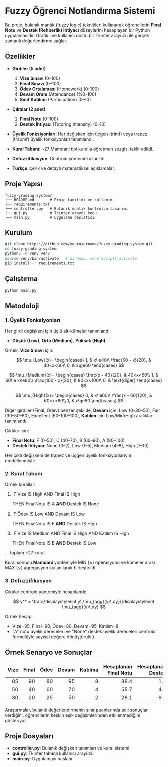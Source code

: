 # Fuzzy Öğrenci Notlandırma Sistemi

Bu proje, bulanık mantık (fuzzy logic) teknikleri kullanarak öğrencilerin **Final Notu** ve **Destek (Rehberlik) İhtiyacı** düzeylerini hesaplayan bir Python uygulamasıdır. Grafikli ve kullanıcı dostu bir Tkinter arayüzü ile gerçek zamanlı değerlendirme sağlar.

## Özellikler

* **Girdiler (5 adet)**

  1. **Vize Sınavı** (0–100)
  2. **Final Sınavı** (0–100)
  3. **Ödev Ortalaması** (Homework) (0–100)
  4. **Devam Oranı** (Attendance) (%0–100)
  5. **Sınıf Katılımı** (Participation) (0–10)

* **Çıktılar (2 adet)**

  1. **Final Notu** (0–100)
  2. **Destek İhtiyacı** (Tutoring Intensity) (0–10)

* **Üyelik Fonksiyonları**: Her değişken için üçgen (trimf) veya trapez (trapmf) üyelik fonksiyonları tanımlandı.

* **Kural Tabanı**: \~27 Mamdani tipi kuralla öğretmen sezgisi taklit edildi.

* **Defuzzifikasyon**: Centroid yöntemi kullanıldı.

* **Türkçe** içerik ve detaylı matematiksel açıklamalar.

## Proje Yapısı

```
fuzzy-grading-system/
├── README.md       # Proje tanıtımı ve kullanım
├── requirements.txt
├── controller.py   # Bulanık mantık kontrolcü tasarımı
├── gui.py          # Tkinter arayüz kodu
└── main.py         # Uygulama başlatıcı
```

## Kurulum

```bash
git clone https://github.com/yourusername/fuzzy-grading-system.git
cd fuzzy-grading-system
python3 -m venv venv
source venv/bin/activate   # Windows: venv\Scripts\activate
pip install -r requirements.txt
```

## Çalıştırma

```bash
python main.py
```

## Metodoloji

### 1. Üyelik Fonksiyonları

Her girdi değişkeni için üçlü alt-kümeler tanımlandı:

* **Düşük (Low)**, **Orta (Medium)**, **Yüksek (High)**

Örnek: **Vize Sınavı** için:

$$
\mu_{Low}(x)=
\begin{cases}
1, & x\le40\\
\frac{60 - x}{20}, & 40<x<60\\
0, & x\ge60
\end{cases}
$$

$$
\mu_{Medium}(x)=
\begin{cases}
\frac{x - 40}{20}, & 40<x<60\\
1, & 60\le x\le80\\
\frac{100 - x}{20}, & 80<x<100\\
0, & \text{diğer}
\end{cases}
$$

$$
\mu_{High}(x)=
\begin{cases}
0, & x\le60\\
\frac{x - 60}{20}, & 60<x<80\\
1, & x\ge80
\end{cases}
$$

Diğer girdiler (Final, Ödev) benzer şekilde, **Devam** için: Low (0–30–50), Fair (30–50–80), Excellent (60–100–100), **Katılım** için Low/Mid/High aralıkları tanımlandı.

Çıktılar için:

* **Final Notu**: F (0–50), C (40–70), B (60–90), A (80–100)
* **Destek İhtiyacı**: None (0–2), Low (1–5), Medium (4–8), High (7–10)

Her çıktı değişkeni de trapez ve üçgen üyelik fonksiyonlarıyla modellenmiştir.

### 2. Kural Tabanı

Örnek kurallar:

1. IF Vize IS High AND Final IS High

   THEN FinalNotu IS A **AND** Destek IS None

2. IF Ödev IS Low AND Devam IS Low

   THEN FinalNotu IS F **AND** Destek IS High

3. IF Vize IS Medium AND Final IS High AND Katılım IS High

   THEN FinalNotu IS B **AND** Destek IS Low

... toplam \~27 kural.

Kural sonucu **Mamdani** yöntemiyle MIN ($\wedge$) operasyonu ve kümeler arası MAX ($\vee$) agregasyon kullanılarak birleştirildi.

### 3. Defuzzifikasyon

Çıktılar centroid yöntemiyle hesaplandı:

$$
y^* = \frac{\displaystyle\int y\,\mu_{agg}(y)\,dy}{\displaystyle\int \mu_{agg}(y)\,dy}
$$

Örnek hesap:

* Vize=85, Final=90, Ödev=80, Devam=95, Katılım=8
* "A" notu üyelik dereceleri ve "None" destek üyelik dereceleri centroid formülüyle sayısal değere dönüştürüldü.

## Örnek Senaryo ve Sonuçlar

| Vize | Final | Ödev | Devam | Katılma | Hesaplanan Final Notu | Hesaplanan Destek |
| ---: | ----: | ---: | ----: | ------: | --------------------: | ----------------: |
|   85 |    90 |   80 |    95 |       8 |                  88.4 |               1.2 |
|   50 |    40 |   60 |    70 |       4 |                  55.7 |               4.8 |
|   30 |    20 |   25 |    50 |       2 |                  28.1 |               8.9 |

Araştırmalar, bulanık değerlendirmenin sınır puanlarında adil sonuçlar verdiğini, öğrencilerin keskin eşik değişimlerinden etkilenmediğini gösteriyor.

## Proje Dosyaları

* **controller.py**: Bulanık değişken tanımları ve kural sistemi
* **gui.py**: Tkinter tabanlı kullanıcı arayüzü
* **main.py**: Uygulamayı başlatır